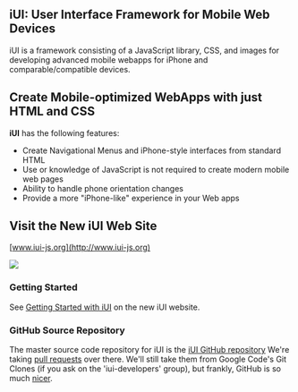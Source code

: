 ## iUI: User Interface Framework for Mobile Web Devices ##

iUI is a framework consisting of a JavaScript library, CSS, and images for developing advanced mobile webapps for iPhone and comparable/compatible devices.

## Create Mobile-optimized WebApps with just HTML and CSS ##

**iUI** has the following features:

  * Create Navigational Menus and iPhone-style interfaces from standard HTML
  * Use or knowledge of JavaScript is not required to create modern mobile web pages
  * Ability to handle phone orientation changes
  * Provide a more "iPhone-like" experience in your Web apps

## Visit the New iUI Web Site ##

[www.iui-js.org](http://www.iui-js.org)

[![](http://www.iui-js.org/medias/images/thumb.jpg)](http://www.iui-js.org)

### Getting Started ###

See [Getting Started with iUI](http://www.iui-js.org/documentation/latest/getting-started.html) on the new iUI website.

### GitHub Source Repository ###

The master source code repository for iUI is the [iUI GitHub repository](https://github.com/iui/iUI)  We're taking [pull requests](https://help.github.com/articles/using-pull-requests) over there.  We'll still take them from Google Code's Git Clones (if you ask on the 'iui-developers' group), but frankly, GitHub is so much [nicer](https://github.com/iui/iUI/network).
